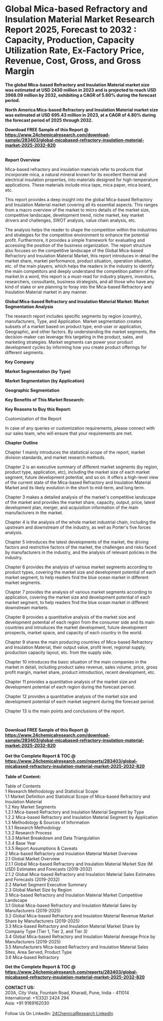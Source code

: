 <h1>Global Mica-based Refractory and Insulation Material Market Research Report 2025, Forecast to 2032 : Capacity, Production, Capacity Utilization Rate, Ex-Factory Price, Revenue, Cost, Gross, and Gross Margin</h1><p><strong>The global Mica-based Refractory and Insulation Material market size was estimated at USD 2430 million in 2023 and is projected to reach USD 3968.09 million by 2032, exhibiting a CAGR of 5.60% during the forecast period.</strong></p><p>
</p><p><strong>North America Mica-based Refractory and Insulation Material market size was estimated at USD 695.43 million in 2023, at a CAGR of 4.80% during the forecast period of 2025 through 2032.</strong></p><div><b>Download FREE Sample of this Report @ 
            <a href="https://www.24chemicalresearch.com/download-sample/283403/global-micabased-refractory-insulation-material-market-2025-2032-820">
            https://www.24chemicalresearch.com/download-sample/283403/global-micabased-refractory-insulation-material-market-2025-2032-820</a></b></div><br><p>
</p><p><strong>Report Overview</strong></p><p>
</p><p>Mica-based refractory and insulation materials refer to products that incorporate mica, a natural mineral known for its excellent thermal and electrical insulation properties, into materials designed for high-temperature applications. These materials include mica tape, mica paper, mica board, etc.</p><p>
</p><p>This report provides a deep insight into the global Mica-based Refractory and Insulation Material market covering all its essential aspects. This ranges from a macro overview of the market to micro details of the market size, competitive landscape, development trend, niche market, key market drivers and challenges, SWOT analysis, value chain analysis, etc.</p><p>
</p><p>The analysis helps the reader to shape the competition within the industries and strategies for the competitive environment to enhance the potential profit. Furthermore, it provides a simple framework for evaluating and accessing the position of the business organization. The report structure also focuses on the competitive landscape of the Global Mica-based Refractory and Insulation Material Market, this report introduces in detail the market share, market performance, product situation, operation situation, etc. of the main players, which helps the readers in the industry to identify the main competitors and deeply understand the competition pattern of the market.In a word, this report is a must-read for industry players, investors, researchers, consultants, business strategists, and all those who have any kind of stake or are planning to foray into the Mica-based Refractory and Insulation Material market in any manner.</p><p>
</p><p><strong>Global Mica-based Refractory and Insulation Material Market: Market Segmentation Analysis</strong></p><p>
</p><p>The research report includes specific segments by region (country), manufacturers, Type, and Application. Market segmentation creates subsets of a market based on product type, end-user or application, Geographic, and other factors. By understanding the market segments, the decision-maker can leverage this targeting in the product, sales, and marketing strategies. Market segments can power your product development cycles by informing how you create product offerings for different segments.</p><p>
</p><p><strong>Key Company</strong></p><p>
</p><p>
</p><p><strong>Market Segmentation (by Type)</strong></p><p>
</p><p>
</p><p><strong>Market Segmentation (by Application)</strong></p><p>
</p><p>
</p><p><strong>Geographic Segmentation</strong></p><p>
</p><p>
</p><p><strong>Key Benefits of This Market Research:</strong></p><p>
</p><p>
</p><p><strong>Key Reasons to Buy this Report:</strong></p><p>
</p><p>
</p><p>Customization of the Report</p><p>
In case of any queries or customization requirements, please connect with our sales team, who will ensure that your requirements are met.</p><p>
</p><p><strong>Chapter Outline</strong></p><p>
</p><p>Chapter 1 mainly introduces the statistical scope of the report, market division standards, and market research methods.</p><p>
Chapter 2 is an executive summary of different market segments (by region, product type, application, etc), including the market size of each market segment, future development potential, and so on. It offers a high-level view of the current state of the Mica-based Refractory and Insulation Material Market and its likely evolution in the short to mid-term, and long term.</p><p>
Chapter 3 makes a detailed analysis of the market's competitive landscape of the market and provides the market share, capacity, output, price, latest development plan, merger, and acquisition information of the main manufacturers in the market.</p><p>
Chapter 4 is the analysis of the whole market industrial chain, including the upstream and downstream of the industry, as well as Porter's five forces analysis.</p><p>
Chapter 5 introduces the latest developments of the market, the driving factors and restrictive factors of the market, the challenges and risks faced by manufacturers in the industry, and the analysis of relevant policies in the industry.</p><p>
Chapter 6 provides the analysis of various market segments according to product types, covering the market size and development potential of each market segment, to help readers find the blue ocean market in different market segments.</p><p>
Chapter 7 provides the analysis of various market segments according to application, covering the market size and development potential of each market segment, to help readers find the blue ocean market in different downstream markets.</p><p>
Chapter 8 provides a quantitative analysis of the market size and development potential of each region from the consumer side and its main countries and introduces the market development, future development prospects, market space, and capacity of each country in the world.</p><p>
Chapter 9 shares the main producing countries of Mica-based Refractory and Insulation Material, their output value, profit level, regional supply, production capacity layout, etc. from the supply side.</p><p>
Chapter 10 introduces the basic situation of the main companies in the market in detail, including product sales revenue, sales volume, price, gross profit margin, market share, product introduction, recent development, etc.</p><p>
Chapter 11 provides a quantitative analysis of the market size and development potential of each region during the forecast period.</p><p>
Chapter 12 provides a quantitative analysis of the market size and development potential of each market segment during the forecast period.</p><p>
Chapter 13 is the main points and conclusions of the report.</p><p>
 </p><div><b>Download FREE Sample of this Report @ 
            <a href="https://www.24chemicalresearch.com/download-sample/283403/global-micabased-refractory-insulation-material-market-2025-2032-820">
            https://www.24chemicalresearch.com/download-sample/283403/global-micabased-refractory-insulation-material-market-2025-2032-820</a></b></div><br><div><b>Get the Complete Report & TOC @ 
            <a href="https://www.24chemicalresearch.com/reports/283403/global-micabased-refractory-insulation-material-market-2025-2032-820">
            https://www.24chemicalresearch.com/reports/283403/global-micabased-refractory-insulation-material-market-2025-2032-820</a></b></div><br>
            <b>Table of Content:</b><p>Table of Contents<br />
1 Research Methodology and Statistical Scope<br />
1.1 Market Definition and Statistical Scope of Mica-based Refractory and Insulation Material<br />
1.2 Key Market Segments<br />
1.2.1 Mica-based Refractory and Insulation Material Segment by Type<br />
1.2.2 Mica-based Refractory and Insulation Material Segment by Application<br />
1.3 Methodology & Sources of Information<br />
1.3.1 Research Methodology<br />
1.3.2 Research Process<br />
1.3.3 Market Breakdown and Data Triangulation<br />
1.3.4 Base Year<br />
1.3.5 Report Assumptions & Caveats<br />
2 Mica-based Refractory and Insulation Material Market Overview<br />
2.1 Global Market Overview<br />
2.1.1 Global Mica-based Refractory and Insulation Material Market Size (M USD) Estimates and Forecasts (2019-2032)<br />
2.1.2 Global Mica-based Refractory and Insulation Material Sales Estimates and Forecasts (2019-2032)<br />
2.2 Market Segment Executive Summary<br />
2.3 Global Market Size by Region<br />
3 Mica-based Refractory and Insulation Material Market Competitive Landscape<br />
3.1 Global Mica-based Refractory and Insulation Material Sales by Manufacturers (2019-2025)<br />
3.2 Global Mica-based Refractory and Insulation Material Revenue Market Share by Manufacturers (2019-2025)<br />
3.3 Mica-based Refractory and Insulation Material Market Share by Company Type (Tier 1, Tier 2, and Tier 3)<br />
3.4 Global Mica-based Refractory and Insulation Material Average Price by Manufacturers (2019-2025)<br />
3.5 Manufacturers Mica-based Refractory and Insulation Material Sales Sites, Area Served, Product Type<br />
3.6 Mica-based Refractory</p><div><b>Get the Complete Report & TOC @ 
            <a href="https://www.24chemicalresearch.com/reports/283403/global-micabased-refractory-insulation-material-market-2025-2032-820">
            https://www.24chemicalresearch.com/reports/283403/global-micabased-refractory-insulation-material-market-2025-2032-820</a></b></div><br><b>CONTACT US:</b><br>
            203A, City Vista, Fountain Road, Kharadi, Pune, India - 411014<br>
            International: +1(332) 2424 294<br>
            Asia: +91 9169162030 <br><br>
            Follow Us On LinkedIn: <a href="https://www.linkedin.com/company/24chemicalresearch/">24ChemicalResearch LinkedIn</a>